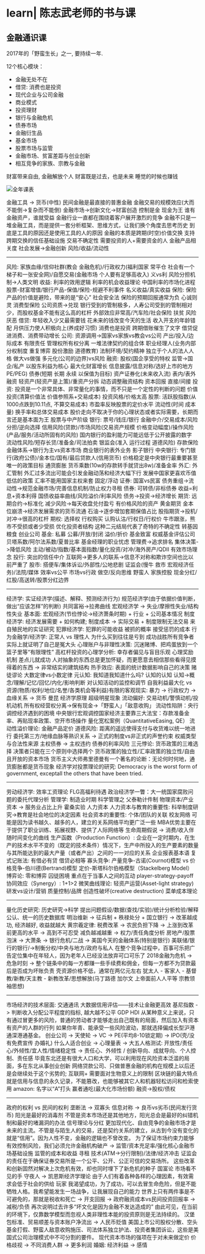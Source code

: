 # learn| 陈志武老师的书与课

## 金融通识课

2017年的「野蛮生长」之一, 要持续一年.

12个核心模块：

- 金融无处不在
- 借贷: 消费也是投资
- 现代企业与公司金融
- 商业模式
- 投资理财
- 银行与金融危机
- 债券市场
- 金融衍生品
- 基金市场
- 股票市场与监管
- 金融市场、贫富差距与创业创新
- 相互竞争的家族、宗教与金融

财富带来自由, 金融解放个人
财富既是过去，也是未来
睡觉的时候也赚钱

![全年课表](http://fdfs.xmcdn.com/group29/M0A/10/85/wKgJWVlSBnPgNJOGABt3goeDVO8723_mobile_large.jpg)

金融工具 -> 货币(中性) 民间金融是最直接的普惠金融 金融交易的规模效应(大而不能倒->复杂而不能倒) 金融市场->创新文化->财富创造 控制是金 现金为王 谁有金融资产，谁就受益 金融行业一直都在围绕着客户展开激烈的竞争
金融不只是一堆金融工具，而是提供一套分析框架、思维方式，让我们换个角度去思考历史 到底是工具的原因还是使用工具的人的原因
金融的本质是跨期(时空)价值交换 支持跨期交换的信任基础设施 交易不确定性 需要投资的人+需要资金的人
金融产品相关度 社会发展->金融创新 风险/收益/流动性

---

风险: 家族血缘/信仰社群(教会 金融危机)/行政权力(福利国家 常平仓 社会有一个梯子和一张安全网)/自愿交易(金融市场 个人要有足够高收入) 义vs利 风险分担机制->人类文明
收益: 利率的效用逻辑 利率的机会收益理论 中国利率的市场化进程 股票-财富增值/银行产品-保值/保险-规避不利事件 名义收益/真实收益
保险: 保险产品的价值是避险，带来的是“安心” 社会安全法 保险的预期回报通常为负 心诚则灵 消费型保险 公司资质->兑现 银行受到的管制极多，人寿公司受到的管制相对少，而股权基金不能有这么高的杠杆 外部效应非常高/汽车险/社会保险 扶贫 风险厌恶
借贷: 年轻收入少又最需要钱 花未来的钱改变今天的生活 收入开支的年龄错配 月供压力使人积极向上(养成好习惯) 消费也是投资 跨期借账催生了文字 借贷促进消费、消费带动增长
公司: 资源调用->国家vs家族vs教会vs公司 产出/投入/边际成本 有限责任 管理权所有权分离 一堆法律契约的组合体 职业经理人(业务内部分权制度 重复博弈 股份激励 道德教育) 法制环境/契约精神 独立于个人的法人人格 做大vs做强 多元化(公司的边界)vs风险
融资: 股权(国企享受的特权 监管->国企/私产 以股东利益为核心 最大化财富增长 信息披露/信息对称/选好上市的地方 PE/PEG) 债券(短期 长期 永续 以保值为目标) 资产证券化(未来收入流) 表内/表外融资 轻资产(轻资产是上策)/重资产分拆 动态调整融资结构 资本回报 直接/间接
投资: 投资是一个非常具体、非常量化的事情，而不只是一个定性的判断的问题 价值投资(清算价值法 价值参照系+交易成本) 投资风格/价格太高
股票: 活跃股指数(从1000点跌到10.11点, 不算交易成本) 市盈率反映股票的定价水平 流动性(时间 成本 量) 换手率和总体交易成本 股价走向不取决于你的心理状态或者实际需要，长期而言还是基本面为王 股票与中产阶级
银行: 票号/钱庄/银行 金融中介/交易成本/风险分担/逆向选择 信用风险(贷款)/市场风险(交易资产规模 价格变动幅度)/操作风险(产品/服务/活动所固有的风险) 国内银行的盈利能力可能远低于公开披露的数字 流动性风险/短存长贷/准备金/司法拍卖 银监会(准入 运行过程 道德风险) 存款保险 金融体系->银行为主vs资本市场 商业银行的表外业务 影子银行
中央银行: 专门银行(政府公债)/金本位/国有/最后贷款人(信用货币) 价格稳定是中央银行最重要甚至唯一的政策目标 通货膨胀 货币乘数(10w的存款转手就贷出8w)/准备金率
外汇: 外汇管制 外汇过多流出可能会引发金融动荡和经济大幅下行 发展中国家更喜欢币值低估的政策 汇率不能用国家主权来套 固定/浮动
证券: 国富vs民富 债务重组->流动性->规范金融市场/完善信息机制/防止权力寻租
债券: 可转债/非标债券 收益=利息+资本利得 国债收益率曲线/风险溢价/利率风险 债务->投资->经济增长
期货: 远期合约->标准化 减少风险->每天收盘兑付盈亏 有价格风险的资产 黄金期货 金本位崩溃->经济发展需求的货币流通 石油->逐步增加套期保值占比 股指期货->投机/对冲->很高的杠杆
期权: 选择权 行权购买 认购认沽/行权日/行权价 牛市跟涨，熊市不受损或者少受损 优化投资者结构 这种二元结局代表了奇特的不确定性 转基因粮食 创业公司
基金: 私募 公募/开放/封闭 溢价/折价 基金致富 权威基金评估公司 贝塔系数/阿尔法系数/夏普比率 基金经理的职业忧虑 管理费->追求排名 集体决策->降低风险 主动/被动/指数/基本面指数/量化投资/对冲/海外房产/QDII 有效市场理念
投行: 突出的信任中介 互联网->更多人的联系->信息不对称和欺诈空间也比以前严重了
股市: 搭便车/集体诉讼/外部性/公地悲剧 证监会(慢牛 救市 宏观经济任务)/法院/媒体 效率vs公平 市场vs行政 做空/反向思维 野蛮人 家族控股 现金分红/红股/高送转/股票分红边界

---

经济学: 实证经济学(描述、解释、预测经济行为) 规范经济学(由于依据价值判断，做出“应该怎样”的判断) 共同富裕->拉弗曲线
宏观经济学 -> 失业/摩擦性失业/结构性失业
基本面: 宏观经济(节俭悖论->经济萧条时期) + 行业 + 公司基本情况
制度经济学: 经济发展需要 + 如何构建; 制度成本 -> 实际交易 + 制度限制无法交易 来自殖民地的实证研究
犯罪经济学: 犯罪的可能收益 被抓的概率 接受惩罚的成本
行为金融学/经济学: 正常人 vs 理性人 为什么买到往往是亏到 成功战胜所有竞争者实际上就证明了自己是冤大头
心理账户与非理性决策: 沉迷赌博、把鸡蛋放到一个篮子里等“有限理性”
高杠杆投资的心理学分析: 幸存者偏见与盲目乐观 心理奖励机制 差点儿就成功
人对抽象的东西总是更加怀疑，而更愿意去相信那些看得见摸得着的东西 -> 非常结实的建筑结构
热手效应: 表面的统计数据影响自己的决策 赌徒谬论 大数定律vs小数定律
元认知: 我知道我知道什么吗? 认知的认知 认知->概念/理解/记忆/回忆/内化/影响判断 对认知活动的监控和调节
自我利益最大化 vs 资源(物质/权利/地位/名誉/各类机会等利益)有限的客观现实: 暴力 -> 行政权力 -> 血缘关系 -> 货币
曼昆 经济学原理 超级明星现象
流动偏好: 交易动机/警慎动机/投机动机 所有权经营权分离->保有现金->「野蛮人」「敌意收购」
流动性陷阱：央行调控经济遇到的困境 中央银行宏观调控国家经济主要靠三大法宝：存款准备金率、再贴现率政策、空开市场操作 量化宽松案例（QuantitativeEasing, QE）
流动性溢价理论: 金融产品定价
道德风险: 距离的遥远使得支付与收货难以统一地进行 委托第三方/地缘血脉等熟识关系 -> 正式的制度vs非正式的声誉约束
权威类型与合法性来源
主权债券 -> 主权违约
债券的利率风险
三元悖论: 货币政策的三难选择 决策者只能在三个原则中选择两个 货币政策的独立性/汇率政策的独立性/自由且开放的资本市场
货币主义大师弗里德曼有一个著名的论断：无论何时何地，通货膨胀都是货币现象
经济学对投票理论的研究: Democracy is the worst form of government, exceptall the others that have been tried.

---

劳动经济学: 效率工资理论 FLG高福利待遇
政治经济学一瞥：大一统国家腐败问题的委托代理分析
管理学: 制造业时期 科学管理之 父泰勒计件制 物理资本/产业资本 -> 服务业占比上升 霍桑实验 人力资本
人力资本与教育的重要性: 科举制度研究->教育是社会地位的决定因素
社会资本的重要性: 个体/团队的关联 校友网络
可能是因为读书越久、越多的人，建立的关系网络平均更广泛一些
MBA优势主要在于提供了职业训练、拓展视野、提供了人际网络等
生命周期假说 -> 消费/收入伴随时间变化的曲线
生产函数（Production Function）: 企业在一定时期内，在生产的技术水平不变的（既定的技术条件）情况下，生产中所投入的生产要素的数量与其所能达到的最大产量（或者产出）之间的一一对应的关系
企业报表基本语
复式记账法: 有借必有贷 借贷必相等
寡头竞争: 产量竞争-古诺(Cournot)模型 vs 价格竞争-伯川德(Bertrand)模型 定价-斯塔科尔伯格模型（Stackelberg Model）
博弈论: 零和博弈 囚徒困境 重点在于当事人之间的互动 player-strategy-payoff
协同效应（Synergy）: 1+1>2
微笑曲线理论: 轻资产运营(Asset-light strategy) 研发vs设计/营销 质量控制/品牌
创造性破坏(creative destruction)
菜单成本理论

---

量化历史研究: 历史研究->科学 提出问题假设/数据(查找/实验)/统计分析检验/解释 公认、统一的历史数据库
明治维新 -> 征兵制 + 秩禄处分 + 国立银行 -> 改革越成功, 经济越好, 收益就越大
黄宗羲定律: 税费改革 -> 农民负担下降 -> 上涨到改革前更高的水平 -> 高到不可忍受 减负越减越重 -> 权力/责任角度分析
房地产/股票泡沫 -> 大萧条 -> 银行危机/二战 -> 美国今天的金融体系(特别是银行) 美联储/银行的银行/->制衡分权/中央与地方/政府与私人
在整个竞争过程中，百事可乐把广告定位集中在年轻人，因为老年人已经没法放弃可口可乐了
2018金融为危机 -> 危急时刻 -> 整个链条中的每一方都赚一些手续费和佣金，但每一方都不为贷款最后是否成为坏账负责
壳资源价格不低，通常在两亿元左右
犹太人 - 客家人 - 基督教/新教/天主教 - 新教改革/思想解放(马丁路德 加尔文 上帝面前人人平等 宗教领袖思想)

---

市场经济的技术层面: 交通通讯
大数据信用评估——技术让金融更高效
基尼指数 -> 判断收入分配公平程度的指标, 越大越不公平
GDP HDI
从某种意义上来说，只有通过冒更多的风险，普通的劳动者才能够走出自己既有的局面，然后加入有资本有资产的人群的行列
如果你年青、能承受一些风险波动，那就选择偏成长型沪港通深港通基金。
创业公司 -> 天使轮 -> VC -> PE(平均8-10锁定期) -> IPO(壳/没有免费宣传 办婚礼)
什么人适合创业 -> 心理量表 -> 大五人格测试: 开放性/责任心/外倾性/宜人性/情绪稳定性 -> 责任心、外倾性 / 创新导向、成就导向、个人控制、责任感
毕竟东北还是有很大人口和大学，可以利用现在风险资本泛滥的局面，多在东北从事创业创新
网络贷款公司、只做普惠金融的机构在规模上以后还是会继续处于这个劣势的; 互联网+ 需要面对生物意义上的限制
区块链的最大特点就是信用与信息的永久记录，不能篡改，也能够被其它人和机器轻松访问和检索使用
amazon: 名字以“A”打头 赢者通吃(最大化市场份额) 融资->股权/债权

---

政府的权利 vs 民间的权利
垄断法 -> 双寡头
信息对称 -> 良币vs劣币(民间发行货币) 阳光是最好的消毒剂 不管是资本市场还是其他地方，阳光总会是最好的纠错机制和最好的堵漏洞的办法 信号理论与分红
更加现代化、自由竞争的金融市场才是未来的主流。不管是与陌生人的交易，还是契约关系的建立，从古到今没有变化的就是“信用”。因为人性不变，金融的逻辑也不曾改变。
为了保证市场约束力能够有效控制风险，我们必须允许金融机构破产 -> 监管/资本充足率/强化核心金融市场基础设施
监管的成本和收益 寻租 技术(ATM->分行限制)/法律/经济冲击
证监会的责任在于确保证券交易所是一个公平、公开、公正可信的交易场所。
这些改革和创新固然对解决上次危机有效，却也同时埋下了新危机的种子
国富论 市场看不见的手 守夜人 -> 凯恩斯经济学理论 由于人们有着各种各样的心理因素，有效需求会低于社会的供给 玩家
我渴望成功，为了成功，可以去冒生命危险，但是不能牺牲人格。我希望能发生一场战争，让我展现自己的能力
世界上只有两件事是不可避免的，那就是税收和死亡 -> 开支回报 -> 政府融资成本vs民间投资回报率 -> 减税/负债
再次说明过去许多“坏文化是因为金融不发达造成的”
由此可见，在当前的环境下，仅靠数学模型而忽视人类非理性本能的投资原则是无法持续的。
汉堡包标准、贸易顺差与资本账户净流出 -> 人民币贬值
美国上市公司股权分散、空头基金打假、野蛮人敌意收购施压、司法体系独立护法、投资者集团诉讼，这些是美国式公司治理模式中不可分割的要件。
现代资本市场的强项在于对未来做定价
价格歧视 -> 不同消费人群 -> 更多利润
婚姻: 经济利益 -> 感情